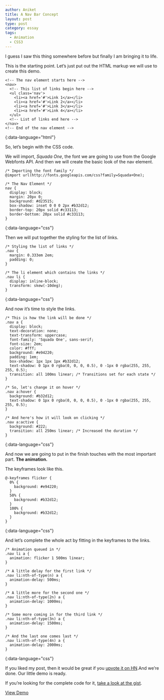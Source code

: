 ```yaml
---
author: Aniket
title: A Nav Bar Concept
layout: post
type: post
category: essay
tags:
  - Animation
  - CSS3
---
```

I guess I saw this thing somewhere before but finally I am bringing it to life.

This is the starting point. Let’s just put out the HTML markup we will use to create this demo.

    <!-- The nav element starts here -->
    <nav>
      <!-- This list of links begin here -->
      <ul class='nav'>
        <li><a href='#'>Link 1</a></li>
        <li><a href='#'>Link 2</a></li>
        <li><a href='#'>Link 3</a></li>
        <li><a href='#'>Link 4</a></li>
      </ul>
      <!-- List of links end here -->
    </nav>
    <!-- End of the nav element -->
{:data-language="html"}

So, let’s begin with the CSS code.

We will import, *Squada One*, the font we are going to use from the Google Webfonts API.
And then we will create the basic look of the nav element.

    /* Importing the font family */
    @import url(http://fonts.googleapis.com/css?family=Squada+One);

    /* The Nav Element */
    nav {
      display: block;
      margin: 20px 0;
      background: #d23515;
      box-shadow: inset 0 0 0 2px #b32d12;
      border-top: 20px solid #c33113;
      border-bottom: 20px solid #c33113;
    }
{:data-language="css"}

Then we will put together the styling for the list of links.

    /* Styling the list of links */
    .nav {
      margin: 0.333em 2em;
      padding: 0;
    }

    /* The li element which contains the links */
    .nav li {
      display: inline-block;
      transform: skew(-10deg);
    }
{:data-language="css"}

And now it’s time to style the links.

    /* This is how the link will be done */
    .nav a {
      display: block;
      text-decoration: none;
      text-transform: uppercase;
      font-family: 'Squada One', sans-serif;
      font-size: 2em;
      color: #fff;
      background: #e94220;
      padding: 1em;
      box-shadow: 1px 1px 1px #b32d12;
      text-shadow: 0 1px 0 rgba(0, 0, 0, 0.5), 0 -1px 0 rgba(255, 255, 255, 0.5);
      transition: all 100ms linear; /* Transitions set for each state */
    }

    /* So, let's change it on hover */
    .nav a:hover {
      background: #b32d12;
      text-shadow: 0 1px 0 rgba(0, 0, 0, 0.5), 0 -1px 0 rgba(255, 255, 255, 0.5);
    }

    /* And here's how it will look on clicking */
    .nav a:active {
      background: #222;
      transition: all 250ms linear; /* Increased the duration */
    }
{:data-language="css"}

And now we are going to put in the finish touches with the most important part. **The animation.**

The keyframes look like this.

    @-keyframes flicker {
      0% {
        background: #e94220;
      }
      50% {
        background: #b32d12;
      }
      100% {
        background: #b32d12;
      }
    }
{:data-language="css"}

And let’s complete the whole act by fitting in the keyframes to the links.

    /* Animation queued in */
    .nav li a {
      animation: flicker 1 500ms linear;
    }

    /* A little delay for the first link */
    .nav li:nth-of-type(n) a {
      animation-delay: 500ms;
    }

    /* A little more for the second one */
    .nav li:nth-of-type(2n) a {
      animation-delay: 1000ms;
    }

    /* Some more coming in for the third link */
    .nav li:nth-of-type(3n) a {
      animation-delay: 1500ms;
    }

    /* And the last one comes last */
    .nav li:nth-of-type(4n) a {
      animation-delay: 2000ms;
    }
{:data-language="css"}

If you liked my post, then it would be great if you [upvote it on HN][1].And we’re done. Our little demo is ready.


If you’re looking for the complete code for it, [take a look at the gist][2].

[View Demo][3]

 [1]: http://news.ycombinator.com/item?id=4200316
 [2]: https://gist.github.com/3048534 "Gist: Funky Nav Bar"
 [3]: http://codepen.io/aniketpant/details/4/4